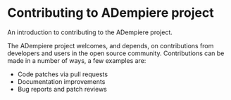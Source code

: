 # Contributing to ADempiere project

An introduction to contributing to the ADempiere project.

The ADempiere project welcomes, and depends, on contributions from developers and
users in the open source community. Contributions can be made in a number of
ways, a few examples are:

- Code patches via pull requests
- Documentation improvements
- Bug reports and patch reviews
